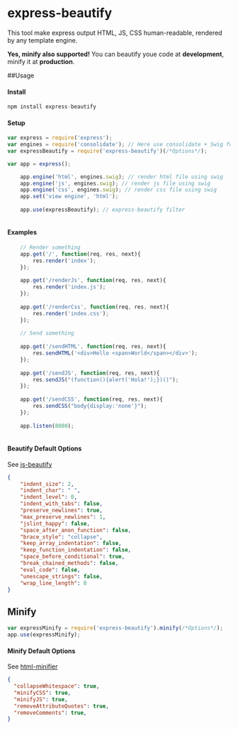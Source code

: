 # express-beautify

This tool make express output HTML, JS, CSS human-readable, rendered by any template engine.

**Yes, minify also supported!**
You can beautify youe code at **development**, minify it at **production**.

##Usage

####  Install

````js
npm install express-beautify
````
####  Setup
````js
var express = require('express');
var engines = require('consolidate'); // Here use consolidate + Swig foe example
var expressBeautify = require('express-beautify')(/*Options*/);

var app = express();

    app.engine('html', engines.swig); // render html file using swig
    app.engine('js', engines.swig); // render js file using swig
    app.engine('css', engines.swig); // render css file using swig
    app.set('view engine', 'html');
    
    app.use(expressBeautify); // express-beautify filter
    
````
####  Examples 

````js
    // Render something
    app.get('/', function(req, res, next){
        res.render('index');
    });
    
    app.get('/renderJs', function(req, res, next){
        res.render('index.js');
    });
    
    app.get('/renderCss', function(req, res, next){
        res.render('index.css');
    });
    
    // Send something
    
    app.get('/sendHTML', function(req, res, next){
        res.sendHTML('<div>Hello <span>World</span></div>');
    });
    
    app.get('/sendJS', function(req, res, next){
        res.sendJS("(function(){alert('Hola!');})()");
    });
    
    app.get('/sendCSS', function(req, res, next){
        res.sendCSS("body{display:'none'}");
    });
    
    app.listen(8080);
    
````

#### Beautify Default Options
 See [js-beautify](https://www.npmjs.com/package/js-beautify)
````json
{
    "indent_size": 2,
    "indent_char": " ",
    "indent_level": 0,
    "indent_with_tabs": false,
    "preserve_newlines": true,
    "max_preserve_newlines": 1,
    "jslint_happy": false,
    "space_after_anon_function": false,
    "brace_style": "collapse",
    "keep_array_indentation": false,
    "keep_function_indentation": false,
    "space_before_conditional": true,
    "break_chained_methods": false,
    "eval_code": false,
    "unescape_strings": false,
    "wrap_line_length": 0
}
````

## Minify

````javascript
var expressMinify = require('express-beautify').minify(/*Options*/);
app.use(expressMinify);

````
#### Minify Default Options
See [html-minifier](https://www.npmjs.com/package/html-minifier)

````json
{
  "collapseWhitespace": true,
  "minifyCSS": true,
  "minifyJS": true,
  "removeAttributeQuotes": true,
  "removeComments": true,
}
````